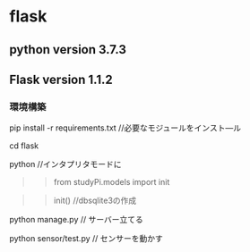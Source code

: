 # flask
## python version 3.7.3
## Flask version 1.1.2

### 環境構築
pip install -r requirements.txt //必要なモジュールをインスト―ル

cd flask

python //インタプリタモードに

>> from studyPi.models import init

>> init() //dbsqlite3の作成

python manage.py // サーバー立てる

python sensor/test.py // センサーを動かす
